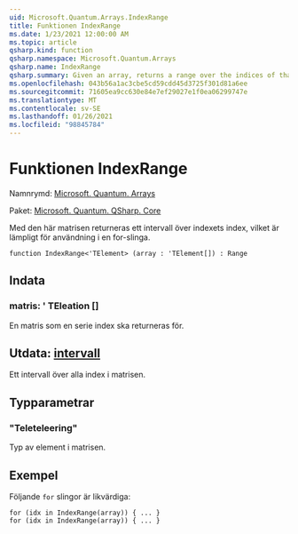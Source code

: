 ```yaml
---
uid: Microsoft.Quantum.Arrays.IndexRange
title: Funktionen IndexRange
ms.date: 1/23/2021 12:00:00 AM
ms.topic: article
qsharp.kind: function
qsharp.namespace: Microsoft.Quantum.Arrays
qsharp.name: IndexRange
qsharp.summary: Given an array, returns a range over the indices of that array, suitable for use in a for loop.
ms.openlocfilehash: 043b56a1ac3cbe5cd59cdd45d3725f301d81a6ee
ms.sourcegitcommit: 71605ea9cc630e84e7ef29027e1f0ea06299747e
ms.translationtype: MT
ms.contentlocale: sv-SE
ms.lasthandoff: 01/26/2021
ms.locfileid: "98845784"
---
```

# <a name="indexrange-function"></a>Funktionen IndexRange

Namnrymd: [Microsoft. Quantum. Arrays](xref:Microsoft.Quantum.Arrays)

Paket: [Microsoft. Quantum. QSharp. Core](https://nuget.org/packages/Microsoft.Quantum.QSharp.Core)


Med den här matrisen returneras ett intervall över indexets index, vilket är lämpligt för användning i en for-slinga.

```qsharp
function IndexRange<'TElement> (array : 'TElement[]) : Range
```


## <a name="input"></a>Indata

### <a name="array--telement"></a>matris: ' TEleation []

En matris som en serie index ska returneras för.



## <a name="output--range"></a>Utdata: [intervall](xref:microsoft.quantum.lang-ref.range)

Ett intervall över alla index i matrisen.

## <a name="type-parameters"></a>Typparametrar

### <a name="telement"></a>"Teleteleering"

Typ av element i matrisen.

## <a name="example"></a>Exempel

Följande `for` slingor är likvärdiga:

```qsharp
for (idx in IndexRange(array)) { ... }
for (idx in IndexRange(array)) { ... }
```